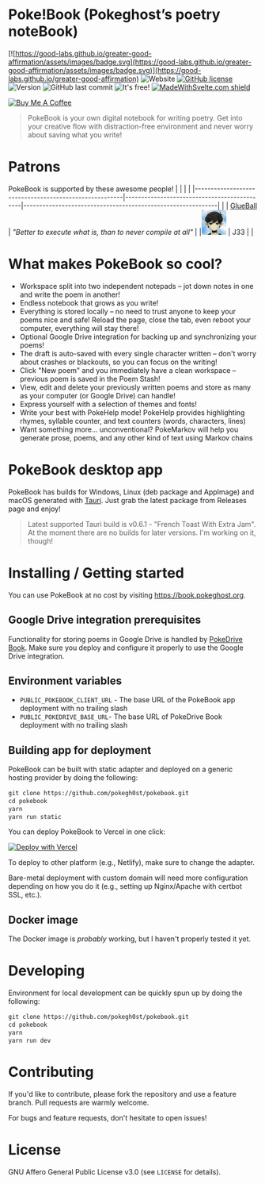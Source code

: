 # Poke!Book (Pokeghost’s poetry noteBook)

[![https://good-labs.github.io/greater-good-affirmation/assets/images/badge.svg](https://good-labs.github.io/greater-good-affirmation/assets/images/badge.svg)](https://good-labs.github.io/greater-good-affirmation)
![Website](https://img.shields.io/website?url=https%3A%2F%2Fbook.pokeghost.org)
[![GitHub license](https://img.shields.io/github/license/pokegh0st/pokebook.svg)](https://github.com/pokegh0st/pokebook/blob/main/LICENSE)
![Version](https://img.shields.io/github/v/release/pokegh0st/pokebook)
![GitHub last commit](https://img.shields.io/github/last-commit/pokegh0st/pokebook)
![It's free!](https://img.shields.io/badge/price-%240-brightgreen)
[![MadeWithSvelte.com shield](https://madewithsvelte.com/storage/repo-shields/4280-shield.svg)](https://madewithsvelte.com/p/pokebook/shield-link)

<a href="https://www.buymeacoffee.com/pokegh0st" target="_blank"><img src="https://cdn.buymeacoffee.com/buttons/v2/default-yellow.png" alt="Buy Me A Coffee" style="height: 40px !important;" ></a>

> PokeBook is your own digital notebook for writing poetry. Get into your creative flow with distraction-free environment and never worry about saving what you write!

# Patrons

PokeBook is supported by these awesome people!
| | | |
|-------------------------------------------------------|---------------------------------------------|-------------------------------------------------------------|
| | [GlueBall](https://twitter.com/MrThernlund) | _"Better to execute what is, than to never compile at all"_ |
|<img src="./patrons/j33.png" width="50px" alt="J33"/> | J33 | |

# What makes PokeBook so cool?

- Workspace split into two independent notepads – jot down notes in one and write the poem in another!
- Endless notebook that grows as you write!
- Everything is stored locally – no need to trust anyone to keep your poems nice and safe! Reload the page, close the tab, even reboot your computer, everything will stay there!
- Optional Google Drive integration for backing up and synchronizing your poems!
- The draft is auto-saved with every single character written – don't worry about crashes or blackouts, so you can focus on the writing!
- Click "New poem" and you immediately have a clean workspace – previous poem is saved in the Poem Stash!
- View, edit and delete your previously written poems and store as many as your computer (or Google Drive) can handle!
- Express yourself with a selection of themes and fonts!
- Write your best with PokeHelp mode! PokeHelp provides highlighting rhymes, syllable counter, and text counters (words, characters, lines)
- Want something more... unconventional? PokeMarkov will help you generate prose, poems, and any other kind of text using Markov chains

# PokeBook desktop app

PokeBook has builds for Windows, Linux (deb package and AppImage) and macOS generated with [Tauri](https://github.com/tauri-apps/tauri). Just grab the latest package from Releases page and enjoy!

> Latest supported Tauri build is v0.6.1 - "French Toast With Extra Jam". At the moment there are no builds for later versions. I'm working on it, though!

# Installing / Getting started

You can use PokeBook at no cost by visiting https://book.pokeghost.org.

## Google Drive integration prerequisites

Functionality for storing poems in Google Drive is handled by [PokeDrive Book](https://github.com/pokegh0st/pokedrive-book). Make sure you deploy and configure it properly to use the Google Drive integration.

## Environment variables

- `PUBLIC_POKEBOOK_CLIENT_URL` - The base URL of the PokeBook app deployment with no trailing slash
- `PUBLIC_POKEDRIVE_BASE_URL`- The base URL of PokeDrive Book deployment with no trailing slash

## Building app for deployment

PokeBook can be built with static adapter and deployed on a generic hosting provider by doing the following:

```
git clone https://github.com/pokegh0st/pokebook.git
cd pokebook
yarn
yarn run static
```

You can deploy PokeBook to Vercel in one click:

[![Deploy with Vercel](https://vercel.com/button)](https://vercel.com/new/clone?repository-url=https%3A%2F%2Fgithub.com%2Fpokegh0st%2Fpokebook&env=PUBLIC_POKEDRIVE_BASE_URL,PUBLIC_POKEBOOK_CLIENT_URL)

To deploy to other platform (e.g., Netlify), make sure to change the adapter.

Bare-metal deployment with custom domain will need more configuration depending on how you do it (e.g., setting up Nginx/Apache with certbot SSL, etc.).

## Docker image

The Docker image is _probably_ working, but I haven't properly tested it yet.

# Developing

Environment for local development can be quickly spun up by doing the following:

```
git clone https://github.com/pokegh0st/pokebook.git
cd pokebook
yarn
yarn run dev
```

# Contributing

If you'd like to contribute, please fork the repository and use a feature branch. Pull requests are warmly welcome.

For bugs and feature requests, don't hesitate to open issues!

# License

GNU Affero General Public License v3.0 (see `LICENSE` for details).
